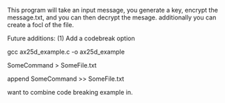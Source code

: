 
This program will take an input message, you generate a key, encrypt the message.txt, and you can then decrypt the mesage.
additionally you can create a focl of the file.

Future additions: (1) Add a codebreak option
                  




<Side notes: ignore>
gcc ax25d_example.c -o ax25d_example

SomeCommand > SomeFile.txt  

append SomeCommand >> SomeFile.txt


want to combine code breaking example in.

